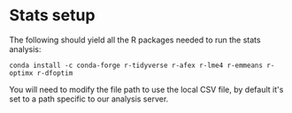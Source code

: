 # Stats setup

The following should yield all the R packages needed to run the stats analysis:

```shell
conda install -c conda-forge r-tidyverse r-afex r-lme4 r-emmeans r-optimx r-dfoptim
```

You will need to modify the file path to use the local CSV file, by default it's set to a path specific to our analysis server.
